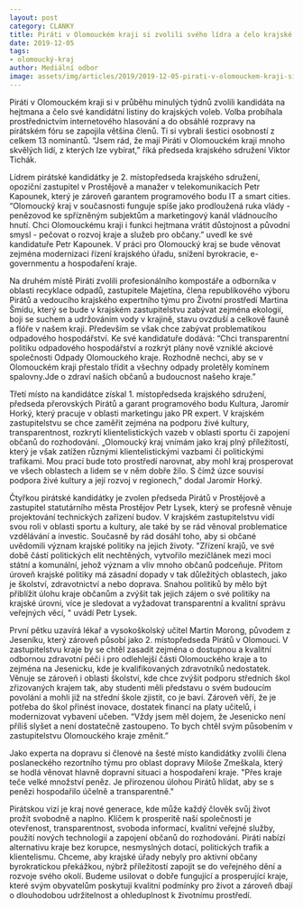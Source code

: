 ```yaml
---
layout: post
category: CLANKY
title: Piráti v Olomouckém kraji si zvolili svého lídra a čelo krajské kandidátky
date: 2019-12-05
tags: 
- olomoucký-kraj
author: Mediální odbor
image: assets/img/articles/2019/2019-12-05-pirati-v-olomouckem-kraji-si-zvolili-sveho-lidra-a-celo-krajske-kandidatky.jpg  #751x422 pixelu
---
```

Piráti v Olomouckém kraji si v průběhu minulých týdnů zvolili kandidáta na hejtmana a čelo své kandidátní listiny do krajských voleb. Volba probíhala prostřednictvím internetového hlasování a do obsáhlé rozpravy na pirátském fóru se zapojila většina členů. Ti si vybrali šestici osobností z celkem 13 nominantů. “Jsem rád, že mají Piráti v Olomouckém kraji mnoho skvělých lidí, z kterých lze vybírat,” říká předseda krajského sdružení Viktor Tichák.

Lídrem pirátské kandidátky je 2. místopředseda krajského sdružení, opoziční zastupitel v Prostějově a manažer v telekomunikacích Petr Kapounek, který je zároveň garantem programového bodu IT a smart cities. “Olomoucký kraj v současnosti funguje spíše jako prodloužená ruka vlády - penězovod ke spřízněným subjektům a marketingový kanál vládnoucího hnutí. Chci Olomouckému kraji i funkci hejtmana vrátit důstojnost a původní smysl - pečovat o rozvoj kraje a služeb pro občany.” uvedl ke své kandidatuře Petr Kapounek. V práci pro Olomoucký kraj se bude věnovat zejména modernizaci řízení krajského úřadu, snížení byrokracie, e-governmentu a hospodaření kraje.

Na druhém místě Piráti zvolili profesionálního kompostáře a odborníka v oblasti recyklace odpadů, zastupitele Majetína, člena republikového výboru Pirátů a vedoucího krajského expertního týmu pro Životní prostředí Martina Šmídu, který se bude v krajském zastupitelstvu zabývat zejména ekologií, boji se suchem a udržováním vody v krajině, stavu ovzduší a celkově fauně a flóře v našem kraji. Především se však chce zabývat problematikou odpadového hospodářství. Ke své kandidatuře dodává: “Chci transparentní politiku odpadového hospodářství a rozkrýt plány nově vzniklé akciové společnosti Odpady Olomouckého kraje. Rozhodně nechci, aby se v Olomouckém kraji přestalo třídit a všechny odpady proletěly komínem spalovny.Jde o zdraví našich občanů a budoucnost našeho kraje.”

Třetí místo na kandidátce získal 1. místopředseda krajského sdružení, předseda přerovských Pirátů a garant programového bodu Kultura, Jaromír Horký, který pracuje v oblasti marketingu jako PR expert. V krajském zastupitelstvu se chce zaměřit zejména na podporu živé kultury, transparentnost, rozkrytí klientelistických vazeb v oblasti sportu či zapojení občanů do rozhodování. „Olomoucký kraj vnímám jako kraj plný příležitostí, který je však zatížen různými klientelistickými vazbami či politickými trafikami. Mou prací bude toto prostředí narovnat, aby mohl kraj prosperovat ve všech oblastech a lidem se v něm dobře žilo. S čímž úzce souvisí podpora živé kultury a její rozvoj v regionech,” dodal Jaromír Horký.

Čtyřkou pirátské kandidátky je zvolen předseda Pirátů v Prostějově a zastupitel statutárního města Prostějov Petr Lysek, který se profesně věnuje projektování technických zařízení budov. V krajském zastupitelstvu vidí svou roli v oblasti sportu a kultury, ale také by se rád věnoval problematice vzdělávání a investic. Současně by rád dosáhl toho, aby si občané uvědomili význam krajské politiky na jejich životy. "Zřízení krajů, ve své době částí politických elit nechtěných, vytvořilo mezičlánek mezi moci státní a komunální, jehož význam a vliv mnoho občanů podceňuje. Přitom úroveň krajské politiky má zásadní dopady v tak důležitých oblastech, jako je školství, zdravotnictví a nebo doprava. Snahou politiků by mělo být přiblížit úlohu kraje občanům a zvýšit tak jejich zájem o své politiky na krajské úrovni, více je sledovat a vyžadovat transparentní a kvalitní správu veřejných věcí, " uvádí Petr Lysek.

První pětku uzavírá lékař a vysokoškolský učitel Martin Morong, původem z Jeseníku, který zároveň působí jako 2. místopředseda Pirátů v Olomouci. V zastupitelstvu kraje by se chtěl zasadit zejména o dostupnou a kvalitní odbornou zdravotní péči i pro odlehlejší části Olomouckého kraje a to zejména na Jesenicku, kde je kvalifikovaných zdravotníků nedostatek. Věnuje se zároveň i oblasti školství, kde chce zvýšit podporu středních škol zřizovaných krajem tak, aby studenti měli představu o svém budoucím povolání a mohli již na střední škole zjistit, co je baví. Zároveň věří, že je potřeba do škol přinést inovace, dostatek financí na platy učitelů, i modernizovat vybavení učeben. “Vždy jsem měl dojem, že Jesenicko není příliš slyšet a není dostatečně zastoupeno. To bych chtěl svým působením v zastupitelstvu Olomouckého kraje změnit.”

Jako experta na dopravu si členové na šesté místo kandidátky zvolili člena poslaneckého rezortního týmu pro oblast dopravy Miloše Zmeškala, který se hodlá věnovat hlavně dopravní situaci a hospodaření kraje. "Přes kraje teče velké množství peněz. Je přirozenou úlohou Pirátů hlídat, aby se s penězi hospodařilo účelně a transparentně."

Pirátskou vizí je kraj nové generace, kde může každý člověk svůj život prožít svobodně a naplno. Klíčem k prosperitě naší společnosti je otevřenost, transparentnost, svoboda informací, kvalitní veřejné služby, použití nových technologií a zapojení občanů do rozhodování. Piráti nabízí alternativu kraje bez korupce, nesmyslných dotací, politických trafik a klientelismu. Chceme, aby krajské úřady nebyly pro aktivní občany byrokratickou překážkou, nýbrž příležitostí zapojit se do veřejného dění a rozvoje svého okolí. Budeme usilovat o dobře fungující a prosperující kraje, které svým obyvatelům poskytují kvalitní podmínky pro život a zároveň dbají o dlouhodobou udržitelnost a ohleduplnost k životnímu prostředí.